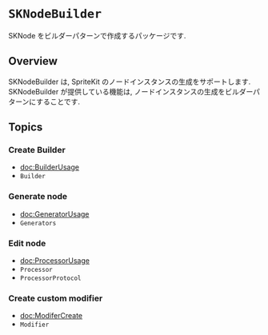 # ``SKNodeBuilder``

SKNode をビルダーパターンで作成するパッケージです.

## Overview

SKNodeBuilder は, SpriteKit のノードインスタンスの生成をサポートします. SKNodeBuilder が提供している機能は, ノードインスタンスの生成をビルダーパターンにすることです.

## Topics

### Create Builder

- <doc:BuilderUsage>
- ``Builder``

### Generate node

- <doc:GeneratorUsage>
- ``Generators``

### Edit node

- <doc:ProcessorUsage>
- ``Processor``
- ``ProcessorProtocol``

### Create custom modifier

- <doc:ModiferCreate>
- ``Modifier``
